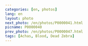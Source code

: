 ```yaml
---
categories: [en, photos]
lang: en
layout: photo
next_photo: /en/photos/P0000041.html
picname: P0000040
prev_photo: /en/photos/P0000047.html
tags: [Achas, Blood, Dead Zebra]
---
```

